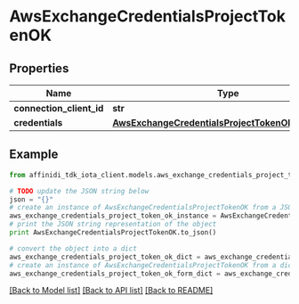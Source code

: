 # AwsExchangeCredentialsProjectTokenOK

## Properties

| Name                     | Type                                                                                                      | Description | Notes |
| ------------------------ | --------------------------------------------------------------------------------------------------------- | ----------- | ----- |
| **connection_client_id** | **str**                                                                                                   |             |
| **credentials**          | [**AwsExchangeCredentialsProjectTokenOKCredentials**](AwsExchangeCredentialsProjectTokenOKCredentials.md) |             |

## Example

```python
from affinidi_tdk_iota_client.models.aws_exchange_credentials_project_token_ok import AwsExchangeCredentialsProjectTokenOK

# TODO update the JSON string below
json = "{}"
# create an instance of AwsExchangeCredentialsProjectTokenOK from a JSON string
aws_exchange_credentials_project_token_ok_instance = AwsExchangeCredentialsProjectTokenOK.from_json(json)
# print the JSON string representation of the object
print AwsExchangeCredentialsProjectTokenOK.to_json()

# convert the object into a dict
aws_exchange_credentials_project_token_ok_dict = aws_exchange_credentials_project_token_ok_instance.to_dict()
# create an instance of AwsExchangeCredentialsProjectTokenOK from a dict
aws_exchange_credentials_project_token_ok_form_dict = aws_exchange_credentials_project_token_ok.from_dict(aws_exchange_credentials_project_token_ok_dict)
```

[[Back to Model list]](../README.md#documentation-for-models) [[Back to API list]](../README.md#documentation-for-api-endpoints) [[Back to README]](../README.md)
